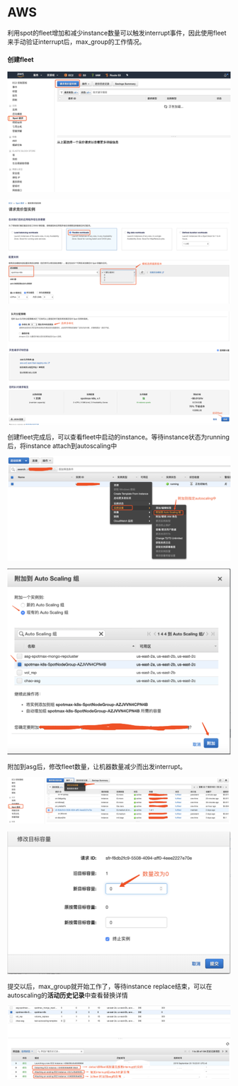 # AWS

利用spot的fleet增加和减少instance数量可以触发interrupt事件，因此使用fleet来手动验证interrupt后，max\_group的工作情况。

#### 创建fleet

![](../../../.gitbook/assets/image.png)

![](../../../.gitbook/assets/image%20%28106%29.png)

![](../../../.gitbook/assets/image%20%2858%29.png)

创建fleet完成后，可以查看fleet中启动的instance。等待instance状态为running后，将instance attach到autoscaling中

![](../../../.gitbook/assets/image%20%2889%29.png)

![](../../../.gitbook/assets/image%20%2835%29.png)

附加到asg后，修改fleet数量，让机器数量减少而出发interrupt。

![](../../../.gitbook/assets/image%20%28119%29.png)

![](../../../.gitbook/assets/image%20%2833%29.png)

提交以后，max\_group就开始工作了，等待instance replace结束，可以在autoscaling的**活动历史记录**中查看替换详情

![](../../../.gitbook/assets/image%20%2878%29.png)

